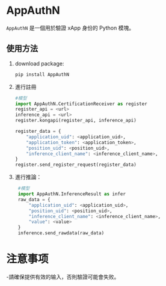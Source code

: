 # AppAuthN

`AppAuthN` 是一個用於驗證 xApp 身份的 Python 模塊。

## 使用方法

1. download package:

    ```bash
   pip install AppAuthN
    
2. 進行註冊

    ```python
    #模型
    import AppAuthN.CertificationReceiver as register
    register_api = <url>
    inference_api = <url>
    register.kongapi(register_api, inference_api)

    register_data = {
        "application_uid": <application_uid>,
        "application_token": <application_token>,
        "position_uid": <position_uid>,
        "inference_client_name": <inference_client_name>,
    }
    register.send_register_request(register_data)

3. 進行推論：

   ```python
    #模型
    import AppAuthN.InferenceResult as infer
    raw_data = {
        "application_uid": <application_uid>,
        "position_uid": <position_uid>,
        "inference_client_name": <inference_client_name>,
        "value": <value>
    }
    inference.send_rawdata(raw_data)

# 注意事项

-請確保提供有效的输入，否則驗證可能會失败。
